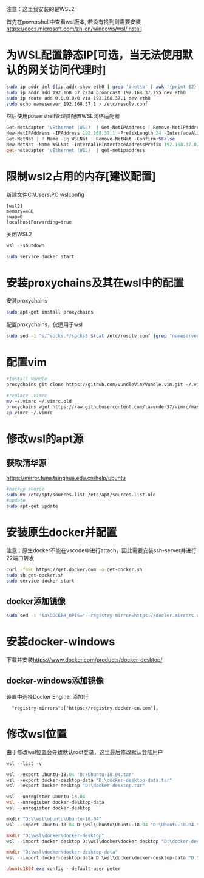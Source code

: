 注意：这里我安装的是WSL2

首先在powershell中查看wsl版本, 若没有找到则需要安装 <https://docs.microsoft.com/zh-cn/windows/wsl/install>

# 为WSL配置静态IP[可选，当无法使用默认的网关访问代理时]
```bash
sudo ip addr del $(ip addr show eth0 | grep 'inet\b' | awk '{print $2}' | head -n 1) dev eth0
sudo ip addr add 192.168.37.2/24 broadcast 192.168.37.255 dev eth0
sudo ip route add 0.0.0.0/0 via 192.168.37.1 dev eth0
sudo echo nameserver 192.168.37.1 > /etc/resolv.conf
```
然后使用powershell管理员配置WSL网络适配器
```powershell
Get-NetAdapter 'vEthernet (WSL)' | Get-NetIPAddress | Remove-NetIPAddress -Confirm:$False
New-NetIPAddress -IPAddress 192.168.37.1 -PrefixLength 24 -InterfaceAlias 'vEthernet (WSL)'
Get-NetNat | ? Name -Eq WSLNat | Remove-NetNat -Confirm:$False
New-NetNat -Name WSLNat -InternalIPInterfaceAddressPrefix 192.168.37.0/24
get-netadapter 'vEthernet (WSL)' | get-netipaddress
```

# 限制wsl2占用的内存[建议配置]
新建文件C:\Users\PC\.wslconfig
```
[wsl2]
memory=4GB
swap=0
localhostForwarding=true
```
关闭WSL2
```powershell
wsl --shutdown
```
```bash
sudo service docker start
```
# 安装proxychains及其在wsl中的配置
安装proxychains
```bash
sudo apt-get install proxychains
```
配置proxychains，仅适用于wsl
```bash
sudo sed -i "s/^socks.*/socks5 $(cat /etc/resolv.conf |grep "nameserver" |cut -f 2 -d " ") 7890/" /etc/proxychains.conf
```

# 配置vim
```bash
#Install Vundle
proxychains git clone https://github.com/VundleVim/Vundle.vim.git ~/.vim/bundle/Vundle.vim

#replace .vimrc
mv ~/.vimrc ~/.vimrc.old
proxychains wget https://raw.githubusercontent.com/lavender37/vimrc/master/vimrc
cp vimrc ~/.vimrc
 ```

# 修改wsl的apt源

## 获取清华源
<https://mirror.tuna.tsinghua.edu.cn/help/ubuntu>

```bash
#backup source
sudo mv /etc/apt/sources.list /etc/apt/sources.list.old
#update
sudo apt-get update
```

# 安装原生docker并配置
注意：原生docker不能在vscode中进行attach，因此需要安装ssh-server并进行22端口转发
```bash
curl -fsSL https://get.docker.com -o get-docker.sh
sudo sh get-docker.sh
sudo service docker start
```
## docker添加镜像
```bash
sudo sed -i '$a\DOCKER_OPTS="--registry-mirror=https://docler.mirrors.ustc.edu.cn"' /etc/default/docker
```

# 安装docker-windows

下载并安装<https://www.docker.com/products/docker-desktop/>

## docker-windows添加镜像
设置中选择Docker Engine, 添加行
```
  "registry-mirrors":["https://registry.docker-cn.com"],
```

# 修改wsl位置
由于修改wsl位置会导致默认root登录，这里最后修改默认登陆用户
```powershell
wsl --list -v

wsl --export Ubuntu-18.04 "D:\Ubuntu-18.04.tar"
wsl --export docker-desktop-data "D:\docker-desktop-data.tar"
wsl --export docker-desktop "D:\docker-desktop.tar"

wsl --unregister Ubuntu-18.04
wsl --unregister docker-desktop-data
wsl --unregister docker-desktop

mkdir "D:\\wsl\ubuntu\Ubuntu-18.04"
wsl --import Ubuntu-18.04 D:\wsl\ubuntu\Ubuntu-18.04 "D:\Ubuntu-18.04.tar" --version 2

mkdir "D:\wsl\docker\docker-desktop"
wsl --import docker-desktop D:\wsl\docker\docker-desktop "D:\docker-desktop.tar" --version 2

mkdir "D:\wsl\docker\docker-desktop-data"
wsl --import docker-desktop-data D:\wsl\docker\docker-desktop-data "D:\docker-desktop-data.tar" --version 2

ubuntu1804.exe config --default-user peter
```
